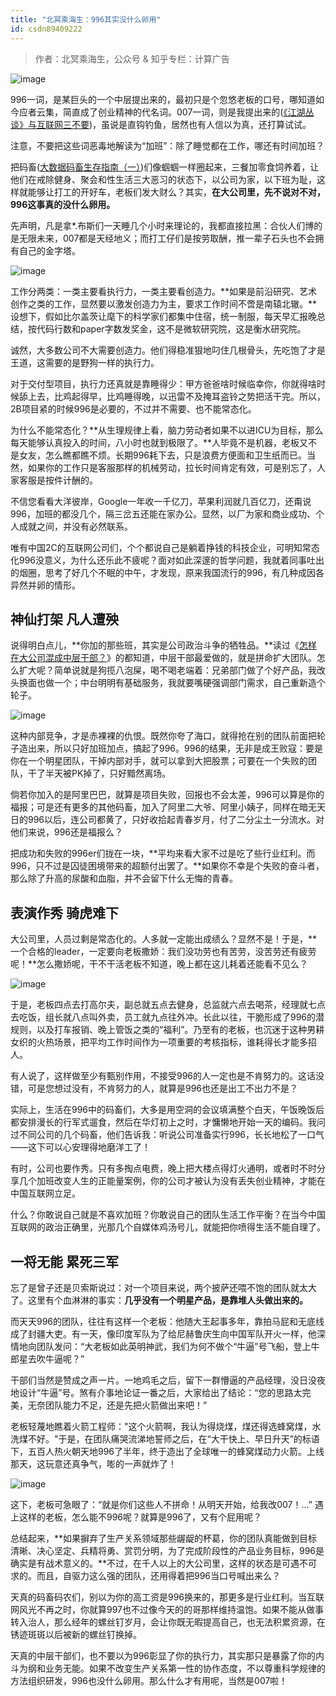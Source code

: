 ```yaml
---
title: "北冥乘海生：996其实没什么卵用"
id: csdn89409222
---
```


> 作者：北冥乘海生，公众号 & 知乎专栏：计算广告

![image](../img/c3773ee484dfdb4c6a314636d9e70e33.png)

996一词，是某巨头的一个中层提出来的，最初只是个忽悠老板的口号，哪知道如今应者云集，简直成了创业精神的代名词。007一词，则是我提出来的([《江湖丛谈》与互联网三不要](https://link.zhihu.com/?target=http%3A//mp.weixin.qq.com/s%3F__biz%3DMzIyOTAyOTEyNw%3D%3D%26mid%3D209458499%26idx%3D1%26sn%3De85f21b37358393ad0d47865c4dfcbda%26chksm%3D61c0512b56b7d83d4c0728349de196e68a42d0c130655a3528a9ea01c52a9301cd2589f6e523%26scene%3D21%23wechat_redirect))，虽说是直钩钓鱼，居然也有人信以为真，还打算试试。

注意，不要把这些词恶毒地解读为“加班”：除了睡觉都在工作，哪还有时间加班？

把码畜([大数据码畜生存指南（一）](https://link.zhihu.com/?target=http%3A//mp.weixin.qq.com/s%3F__biz%3DMzIyOTAyOTEyNw%3D%3D%26mid%3D209967878%26idx%3D1%26sn%3D25574f7577f67900562c52b27ef3e9df%26scene%3D21%23wechat_redirect))们像蝈蝈一样圈起来，三餐加零食饲养着，让他们在戒除健身、聚会和性生活三大恶习的状态下，以公司为家，以下班为耻，这样就能够让打工的开好车，老板们发大财么？其实，**在大公司里，先不说对不对，996这事真的没什么卵用。**

先声明，凡是拿*.布斯们一天睡几个小时来理论的，我都直接拉黑：合伙人们博的是无限未来，007都是天经地义；而打工仔们是按劳取酬，推一辈子石头也不会拥有自己的金字塔。

![image](../img/effd4f5112b73908e167247822af2903.png)

工作分两类：一类主要看执行力，一类主要看创造力。**如果是前沿研究、艺术创作之类的工作，显然要以激发创造力为主，要求工作时间不啻是南辕北辙。**设想下，假如比尔盖茨让麾下的科学家们都集中住宿，统一制服，每天早汇报晚总结，按代码行数和paper字数发奖金，这不是微软研究院，这是衡水研究院。

诚然，大多数公司不大需要创造力。他们得稳准狠地叼住几根骨头，先吃饱了才是王道，这需要的是野狗一样的执行力。

对于交付型项目，执行力还真就是靠睡得少：甲方爸爸啥时候临幸你，你就得啥时候舔上去，比鸡起得早，比鸡睡得晚，以迅雷不及掩耳盗铃之势把活干完。所以，2B项目紧的时候996是必要的，不过并不需要、也不能常态化。

为什么不能常态化？**从生理规律上看，脑力劳动者如果不以进ICU为目标，那么每天能够认真投入的时间，八小时也就到极限了。**人毕竟不是机器，老板又不是女友，怎么瞧都瞧不烦。长期996耗下去，只是浪费方便面和卫生纸而已。当然，如果你的工作只是客服那样的机械劳动，拉长时间肯定有效，可是别忘了，人家客服是按件计酬的。

不信您看看大洋彼岸，Google一年收一千亿刀，苹果利润就几百亿刀，还甭说996，加班的都没几个，隔三岔五还能在家办公。显然，以厂为家和商业成功、个人成就之间，并没有必然联系。

唯有中国2C的互联网公司们，个个都说自己是躺着挣钱的科技企业，可明知常态化996没意义，为什么还乐此不疲呢？面对如此深邃的哲学问题，我就着同事吐出的烟圈，思考了好几个不眠的中午，才发现，原来我国流行的996，有几种成因各异然并卵的情形。

## **神仙打架 凡人遭殃**

说得明白点儿，**你加的那些班，其实是公司政治斗争的牺牲品。**读过《[怎样在大公司混成中层干部？](https://link.zhihu.com/?target=http%3A//mp.weixin.qq.com/s%3F__biz%3DMzIyOTAyOTEyNw%3D%3D%26mid%3D2649632039%26idx%3D1%26sn%3D94a320505ddf46a2c68256a1851bbfa0%26chksm%3Df052694fc725e059ecdacbf45cc7a69cea262af4df09d2c944d08e78a0de0c5b120e025c053e%26scene%3D21%23wechat_redirect)》的都知道，中层干部最爱做的，就是拼命扩大团队。怎么扩大呢？简单说就是狗揽八泡屎，喝不喝老端着：兄弟部门做了个好产品，我改头换面也做一个；中台明明有基础服务，我就要嘴硬强调部门需求，自己重新造个轮子。

![image](../img/6d1c5034880c5ed0d173ee215c422164.png)

这种内部竞争，才是赤裸裸的仇恨。既然你夸了海口，就得抢在别的团队前面把轮子造出来，所以只好加班加点，搞起了996。996的结果，无非是成王败寇：要是你在一个明星团队，干掉内部对手，就可以拿到大把股票；可要在一个失败的团队，干了半天被PK掉了，只好黯然离场。

倘若你加入的是阿里巴巴，就算是项目失败，回报也不会太差，996可以算是你的福报；可是还有更多的其他码畜，加入了阿里二大爷、阿里小姨子，同样在暗无天日的996以后，连公司都黄了，只好收拾起青春岁月，付了二分尘土一分流水。对他们来说，996还是福报么？

把成功和失败的996er们拢在一块，**平均来看大家不过是吃了些行业红利。而996，只不过是囚徒困境带来的超额付出罢了。**如果你不幸是个失败的奋斗者，那么除了升高的尿酸和血脂，并不会留下什么无悔的青春。

## **表演作秀 骑虎难下**

大公司里，人员过剩是常态化的。人多就一定能出成绩么？显然不是！于是，**一个合格的leader，一定要向老板撒娇：我们没功劳也有苦劳，没苦劳还有疲劳呢！**怎么撒娇呢，干不干活老板不知道，晚上都在这儿耗着还能看不见么？

![image](../img/7d01a45e618c3ef1ff4125c4525d3894.png)

于是，老板四点去打高尔夫，副总就五点去健身，总监就六点去喝茶，经理就七点去吃饭，组长就八点叫外卖，员工就九点往外冲。长此以往，干脆形成了996的潜规则，以及打车报销、晚上管饭之类的“福利”。乃至有的老板，也沉迷于这种男耕女织的火热场景，把平均工作时间作为一项重要的考核指标，谁耗得长才能多招人。

有人说了，这样做至少有甄别作用，不接受996的人一定也是不肯努力的。这话没错，可是您想过没有，不肯努力的人，就算是996也还是出工不出力不是？

实际上，生活在996中的码畜们，大多是用空洞的会议填满整个白天，午饭晚饭后都安排漫长的行军式遛食，然后在华灯初上之时，才慵懒地开始一天的编码。我问过不同公司的几个码畜，他们告诉我：听说公司准备实行996，长长地松了一口气——这下可以心安理得地磨洋工了！

有时，公司也要作秀。只有多掏点电费，晚上把大楼点得灯火通明，或者时不时分享几个加班改变人生的正能量案例，你的公司才被认为没有丢失创业精神，才能在中国互联网立足。

什么？你敢说自己就是不喜欢加班？你敢说自己的团队生活工作平衡？在当今中国互联网的政治正确里，光那几个自媒体鸡汤号儿，就能把你喷得生活不能自理了。

## **一将无能 累死三军**

忘了是曾子还是贝索斯说过：对一个项目来说，两个披萨还喂不饱的团队就太大了。这里有个血淋淋的事实：**几乎没有一个明星产品，是靠堆人头做出来的。**

而天天996的团队，往往有这样一个老板：他随大王起事多年，靠拍马屁和无底线成了封疆大吏。有一天，像印度军队为了给尼赫鲁庆生向中国军队开火一样，他深情地向团队发问：“大老板如此英明神武，我们为何不做个“牛逼”号飞船，登上牛郎星去吹牛逼呢？”

干部们当然是赞成之声一片。一地鸡毛之后，留下一群懵逼的产品经理，没日没夜地设计“牛逼”号。煞有介事地论证一番之后，大家给出了结论：“您的思路太完美，无奈团队能力不足，还是先把火箭做出来吧！”

老板轻蔑地瞧着火箭工程师："这个火箭啊，我认为得烧煤，煤还得选蜂窝煤，水洗煤不好。"于是，在团队痛哭流涕地誓师之后，在“大干快上、早日升天”的标语下，五百人热火朝天地996了半年，终于造出了全球唯一的蜂窝煤动力火箭。上线那天，这玩意还真争气，嘭的一声就炸了！

![image](../img/2f50197d7cf167fbab93e2c2ddb9450b.png)

这下，老板可急眼了：“就是你们这些人不拼命！从明天开始，给我改007！…” 遇上这样的老板，怎么能不996呢？就算是996了，又有个屁用呢？

总结起来，**如果摒弃了生产关系领域那些龌龊的杯葛，你的团队真能做到目标清晰、决心坚定、兵精将勇、赏罚分明，为了完成阶段性的产品业务目标，996是确实是有战术意义的。**不过，在千人以上的大公司里，这样的状态是可遇不可求的。而且，自驱力这么强的团队，还用得着把996当口号喊出来么？

天真的码畜码农们，别以为你的高工资是996换来的，那更多是行业红利。当互联网风光不再之时，你就算997也不过像今天的的哥那样维持温饱。如果不能从做事转入治人，那么经年的螺丝钉岁月，会让你既无暇提高自己，也无法积累资源，在锈迹斑斑以后被新的螺丝钉换掉。

天真的中层干部们，也不要以为996彰显了你的执行力，其实那只是暴露了你的内斗为纲和业务无能。如果不改变生产关系第一性的协作态度，不以尊重科学规律的方法组织研发，996也没什么卵用。那么什么才有用呢，当然是007啦！
